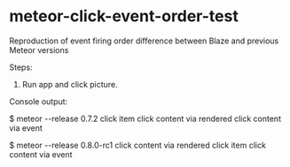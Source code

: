 meteor-click-event-order-test
=============================

Reproduction of event firing order difference between Blaze and previous Meteor versions

Steps:

1. Run app and click picture.

Console output:

$ meteor --release 0.7.2
click item
click content via rendered
click content via event

$ meteor --release 0.8.0-rc1
click content via rendered
click item
click content via event 
